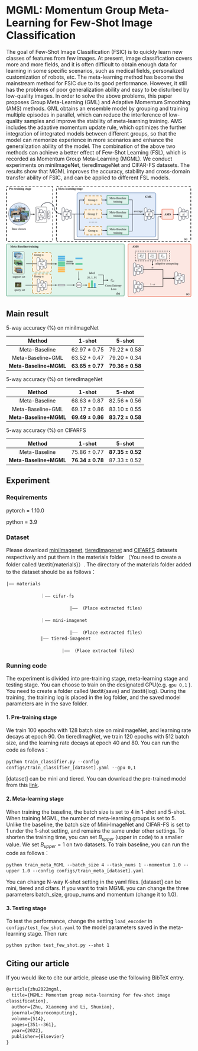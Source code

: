 # MGML: Momentum Group Meta-Learning for Few-Shot Image Classification

The goal of Few-Shot Image Classification (FSIC) is to quickly learn new classes of features from few images. At present, image classification covers more and more fields, and it is often difficult to obtain enough data for learning in some specific scenarios, such as medical fields, personalized customization of robots, etc. The meta-learning method has become the mainstream method for FSIC due to its good performance. However, it still has the problems of poor generalization ability and easy to be disturbed by low-quality images. In order to solve the above problems, this paper proposes Group Meta-Learning (GML) and Adaptive Momentum Smoothing (AMS) methods. GML obtains an ensemble model by grouping and training multiple episodes in parallel, which can reduce the interference of low-quality samples and improve the stability of meta-learning training. AMS includes the adaptive momentum update rule, which optimizes the further integration of integrated models between different groups, so that the model can memorize experience in more scenarios and enhance the generalization ability of the model. The combination of the above two methods can achieve a better effect of Few-Shot Learning (FSL), which is recorded as Momentum Group Meta-Learning (MGML). We conduct experiments on miniImageNet, tieredImageNet and CIFAR-FS datasets. The results show that MGML improves the accuracy, stability and cross-domain transfer ability of FSIC, and can be applied to different FSL models.

![main_pic_2](./main_pic_2.png)



## Main result

5-way accuracy (%) on miniImageNet

|         Method         |        1-shot        |        5-shot        |
| :--------------------: | :------------------: | :------------------: |
|     Meta-Baseline      |  62.97  $\pm$ 0.75   |   79.22 $\pm$ 0.58   |
|   Meta-Baseline+GML    |   63.52 $\pm$ 0.47   |   79.20 $\pm$ 0.34   |
| **Meta-Baseline+MGML** | **63.65 $\pm$ 0.77** | **79.36 $\pm$ 0.58** |

5-way accuracy (%) on tieredImageNet

|         Method         |        1-shot        |        5-shot        |
| :--------------------: | :------------------: | :------------------: |
|     Meta-Baseline      |  68.63  $\pm$ 0.87   |   82.56 $\pm$ 0.56   |
|   Meta-Baseline+GML    |   69.17 $\pm$ 0.86   |   83.10 $\pm$ 0.55   |
| **Meta-Baseline+MGML** | **69.49 $\pm$ 0.86** | **83.72 $\pm$ 0.58** |

5-way accuracy (%) on CIFARFS

|         Method         |         1-shot         |         5-shot         |
| :--------------------: | :--------------------: | :--------------------: |
|     Meta-Baseline      |   75.86 ${\pm}$ 0.77   | **87.35 ${\pm}$ 0.52** |
| **Meta-Baseline+MGML** | **76.34 ${\pm}$ 0.78** |   87.33 ${\pm}$ 0.52   |

## Experiment

### Requirements

 pytorch = 1.10.0

python = 3.9

### Dataset

Please download [miniImagenet](https://drive.google.com/file/d/1fJAK5WZTjerW7EWHHQAR9pRJVNg1T1Y7/view),   [tieredImagenet](https://drive.google.com/file/d/1nVGCTd9ttULRXFezh4xILQ9lUkg0WZCG/view) and [CIFARFS](https://drive.google.com/file/d/1GjGMI0q3bgcpcB_CjI40fX54WgLPuTpS/view) datasets respectively and put them in the materials folder （You need to create a folder called \textit{materials}）. The directory of the materials folder added to the dataset should be as follows：
```
|—— materials

             ｜—— cifar-fs

                   		|—— （Place extracted files）

             ｜—— mini-imagenet

	                    |—— （Place extracted files）
             |—— tiered-imagenet

                     |—— （Place extracted files）
```
### Running code

The experiment is divided into pre-training stage, meta-learning stage and testing stage. You can choose to train on the designated GPU(e.g. `gpu 0,1` ).  You need to create a folder called \textit{save} and \textit{log}. During the training, the training log is placed in the log folder, and the saved model parameters are in the save folder.

#### 1. Pre-training stage

We train 100 epochs with 128 batch size on miniImageNet, and learning rate decays at epoch 90. On tieredImagNet, we train 120 epochs with 512 batch size, and the learning rate decays at epoch 40 and 80. You can run the code as follows：

```shell
python train_classifier.py --config configs/train_classifier_[dataset].yaml --gpu 0,1
```

[dataset] can be mini and tiered. You can download the pre-trained model from this [link](https://drive.google.com/drive/folders/1DnsEGlOBGSiD0rz2qHDgNVODQV6WkQEi?usp=sharing).

#### 2. Meta-learning stage

When training the baseline, the batch size is set to 4 in 1-shot and 5-shot. When training MGML, the number of meta-learning groups is set to 5. Unlike the baseline, the batch size of Mini-ImageNet and CIFAR-FS is set to 1 under the 1-shot setting, and remains the same under other settings. To shorten the training time, you can set $B_{upper}$ (upper in code) to a smaller value. We set $B_{upper}= 1$ on two datasets. To train baseline, you can run the code as follows：

```shell
python train_meta_MGML --batch_size 4 --task_nums 1 --momentum 1.0 --upper 1.0 --config configs/train_meta_[dataset].yaml
```

You can change N-way K-shot setting in the yaml files. [dataset] can be mini, tiered and cifars. If you want to train MGML you can change the three parameters batch_size, group_nums and momentum (change it to 1.0). 

#### 3. Testing stage

To test the performance, change the setting `load_encoder` in `configs/test_few_shot.yaml`  to the model parameters saved in the meta-learning stage. Then run: 

```shell
python python test_few_shot.py --shot 1
```

## Citing our article
If you would like to cite our article, please use the following BibTeX entry.
```
@article{zhu2022mgml,
  title={MGML: Momentum group meta-learning for few-shot image classification},
  author={Zhu, Xiaomeng and Li, Shuxiao},
  journal={Neurocomputing},
  volume={514},
  pages={351--361},
  year={2022},
  publisher={Elsevier}
}
```
